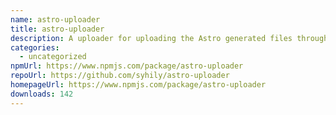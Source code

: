 ```yaml
---
name: astro-uploader
title: astro-uploader
description: A uploader for uploading the Astro generated files through the S3 API.
categories:
  - uncategorized
npmUrl: https://www.npmjs.com/package/astro-uploader
repoUrl: https://github.com/syhily/astro-uploader
homepageUrl: https://www.npmjs.com/package/astro-uploader
downloads: 142
---
```

